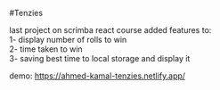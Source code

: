 #Tenzies

last project on scrimba react course 
added features to:  
  1- display number of rolls to win   
  2- time taken to win   
  3- saving best time to local storage and display it  
  
demo: https://ahmed-kamal-tenzies.netlify.app/

